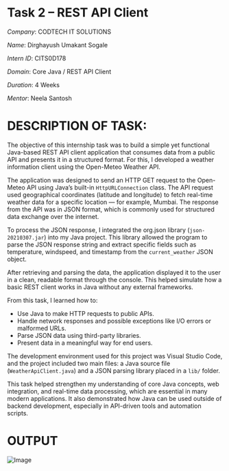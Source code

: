 #  Task 2 – REST API Client

*Company*: CODTECH IT SOLUTIONS

*Name*: Dirghayush Umakant Sogale

*Intern ID*: CITS0D178

*Domain*: Core Java / REST API Client

*Duration*: 4 Weeks

*Mentor*: Neela Santosh

# DESCRIPTION OF TASK:

The objective of this internship task was to build a simple yet functional Java-based REST API client application that consumes data from a public API and presents it in a structured format. For this, I developed a weather information client using the Open-Meteo Weather API.

The application was designed to send an HTTP GET request to the Open-Meteo API using Java’s built-in `HttpURLConnection` class. The API request used geographical coordinates (latitude and longitude) to fetch real-time weather data for a specific location — for example, Mumbai. The response from the API was in JSON format, which is commonly used for structured data exchange over the internet.

To process the JSON response, I integrated the org.json library (`json-20210307.jar`) into my Java project. This library allowed the program to parse the JSON response string and extract specific fields such as temperature, windspeed, and timestamp from the `current_weather` JSON object.

After retrieving and parsing the data, the application displayed it to the user in a clean, readable format through the console. This helped simulate how a basic REST client works in Java without any external frameworks.

From this task, I learned how to:
* Use Java to make HTTP requests to public APIs.
* Handle network responses and possible exceptions like I/O errors or malformed URLs.
* Parse JSON data using third-party libraries.
* Present data in a meaningful way for end users.

The development environment used for this project was Visual Studio Code, and the project included two main files: a Java source file (`WeatherApiClient.java`) and a JSON parsing library placed in a `lib/` folder.

This task helped strengthen my understanding of core Java concepts, web integration, and real-time data processing, which are essential in many modern applications. It also demonstrated how Java can be used outside of backend development, especially in API-driven tools and automation scripts.

# OUTPUT
![Image](https://github.com/user-attachments/assets/cdf91db1-5ad2-4984-8cb8-4999150206ef)

